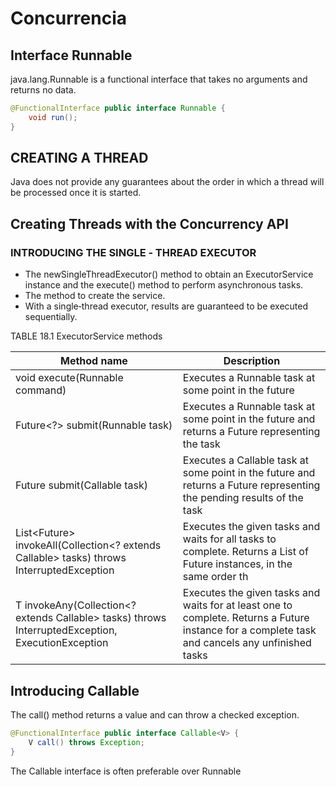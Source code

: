 # Concurrencia

## Interface Runnable

java.lang.Runnable is a functional interface that takes no arguments and returns no data.

```java
@FunctionalInterface public interface Runnable {
    void run();
}
```

## CREATING A THREAD

Java does not provide any guarantees about the order in which a thread will be processed once it is started.


## Creating Threads with the Concurrency API

### INTRODUCING THE SINGLE ‐ THREAD EXECUTOR

- The newSingleThreadExecutor() method to obtain an ExecutorService instance and the execute() method to perform asynchronous tasks.
- The method to create the service.
- With a single‐thread executor, results are guaranteed to be executed sequentially.


TABLE 18.1 ExecutorService methods

|Method name| Description                                         |
|-----------|-----------------------------------------------------|
|void execute(Runnable command)|Executes a Runnable task at some point in the future |
|Future<?> submit(Runnable task)|Executes a Runnable task at some point in the future and returns a Future representing the task|
|<T> Future<T> submit(Callable<T> task)|Executes a Callable task at some point in the future and returns a Future representing the pending results of the task|
|<T> List<Future<T>> invokeAll(Collection<? extends Callable<T>> tasks) throws InterruptedException|Executes the given tasks and waits for all tasks to complete. Returns a List of Future instances, in the same order th|
|<T> T invokeAny(Collection<? extends Callable<T>> tasks) throws InterruptedException, ExecutionException|Executes the given tasks and waits for at least one to complete. Returns a Future instance for a complete task and cancels any unfinished tasks|


## Introducing Callable

The call() method returns a value and can throw a checked exception.

```java
@FunctionalInterface public interface Callable<V> {
    V call() throws Exception;
}
```

The Callable interface is often preferable over Runnable

